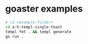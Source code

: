 # goaster examples

```bash
# cd <example-folder>
cd a-h-templ-single-toast
templ fmt . && templ generate
go run .
```
